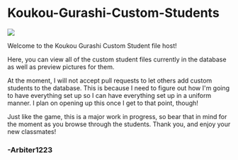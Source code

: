 # Koukou-Gurashi-Custom-Students

<img src ="http://www.thinwithin.org/wp-content/uploads/2015/06/saw-horse-6.jpg">

Welcome to the Koukou Gurashi Custom Student file host!

Here, you can view all of the custom student files currently in the database as well as preview pictures for them.

At the moment, I will not accept pull requests to let others add custom students to the database. This is because I need to figure out how I'm going to have everything set up so I can have everything set up in a uniform manner. I plan on opening up this once I get to that point, though!

Just like the game, this is a major work in progress, so bear that in mind for the moment as you browse through the students. Thank you, and enjoy your new classmates!

### -Arbiter1223
